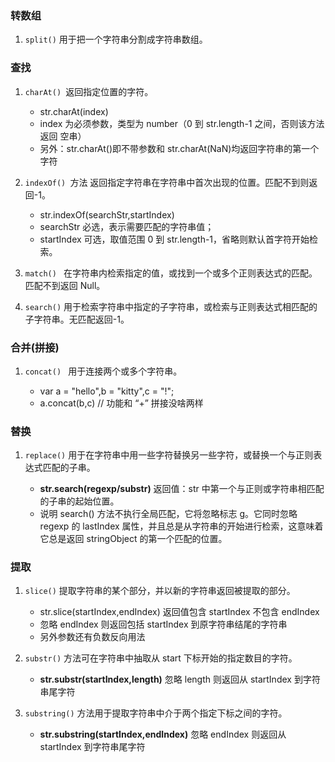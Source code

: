 <!--
 * @Date: 2021-03-08 16:57:23
 * @LastEditors: 王一丁
 * @LastEditTime: 2021-03-14 21:09:07
 * @annotation: String
-->

### 转数组

1.  `split()` 用于把一个字符串分割成字符串数组。

### 查找

1.  `charAt() `返回指定位置的字符。

    - str.charAt(index)
    - index 为必须参数，类型为 number（0 到 str.length-1 之间，否则该方法返回 空串）
    - 另外：str.charAt()即不带参数和 str.charAt(NaN)均返回字符串的第一个字符

2.  `indexOf() `方法 返回指定字符串在字符串中首次出现的位置。匹配不到则返回-1。

    - str.indexOf(searchStr,startIndex)
    - searchStr 必选，表示需要匹配的字符串值；
    - startIndex 可选，取值范围 0 到 str.length-1，省略则默认首字符开始检索。

3.  `match() ` 在字符串内检索指定的值，或找到一个或多个正则表达式的匹配。匹配不到返回 Null。

4.  `search()` 用于检索字符串中指定的子字符串，或检索与正则表达式相匹配的子字符串。无匹配返回-1。

### 合并(拼接)

1.  `concat() ` 用于连接两个或多个字符串。

    - var a = "hello",b = "kitty",c = "!";
    - a.concat(b,c) // 功能和 “+” 拼接没啥两样

### 替换

1.  `replace()` 用于在字符串中用一些字符替换另一些字符，或替换一个与正则表达式匹配的子串。

    - **str.search(regexp/substr)** 返回值：str 中第一个与正则或字符串相匹配的子串的起始位置。
    - 说明 search() 方法不执行全局匹配，它将忽略标志 g。它同时忽略 regexp 的 lastIndex 属性，并且总是从字符串的开始进行检索，这意味着它总是返回 stringObject 的第一个匹配的位置。

### 提取

1.  `slice()` 提取字符串的某个部分，并以新的字符串返回被提取的部分。

    - str.slice(startIndex,endIndex) 返回值包含 startIndex 不包含 endIndex
    - 忽略 endIndex 则返回包括 startIndex 到原字符串结尾的字符串
    - 另外参数还有负数反向用法

2.  `substr()` 方法可在字符串中抽取从 start 下标开始的指定数目的字符。

    - **str.substr(startIndex,length)** 忽略 length 则返回从 startIndex 到字符串尾字符

3.  `substring()` 方法用于提取字符串中介于两个指定下标之间的字符。

    - **str.substring(startIndex,endIndex)** 忽略 endIndex 则返回从 startIndex 到字符串尾字符
